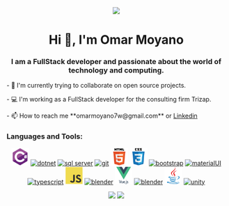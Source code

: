 <div id="header" align="center">
  <img aling="center" src="https://i.giphy.com/media/v1.Y2lkPTc5MGI3NjExdjM4dWx1dnpxcWZtZzExbGVzNWE3NzQzd3RqM3F3ZnZ1YnUydDU0dCZlcD12MV9pbnRlcm5hbF9naWZfYnlfaWQmY3Q9Zw/CuuSHzuc0O166MRfjt/giphy.gif" width="200"  />
  
  <h1 align="center">Hi 👋, I'm Omar Moyano</h1>
  <h3 align="center">I am a FullStack developer and passionate about the world of technology and computing. </h3>
</div>
<div marginLeft="20">
  <p>- 🌱 I'm currently trying to collaborate on open source projects.</p>
  <p>- 💻 I'm working as a FullStack developer for the consulting firm Trizap.</p>
  <p>- 📫 How to reach me **omarmoyano7w@gmail.com** or <a href="https://linkedin.com/in/omar-moyano" target="blank">Linkedin</a></p>
</div>

<h3 align="left">Languages and Tools:</h3>
<p align="center">
  <a href="https://www.w3schools.com/cs/" target="_blank" rel="noreferrer"> <img src="https://raw.githubusercontent.com/devicons/devicon/master/icons/csharp/csharp-original.svg" alt="csharp" width="40" height="40"/></a>
  <a href="https://dotnet.microsoft.com/" target="_blank" rel="noreferrer"> <img src="https://iconape.com/wp-content/files/pd/353150/png/microsoft-net-framework-logo.png" alt="dotnet" width="40" height="40"/></a>
  <a href="https://www.microsoft.com/es-ar/sql-server/" target="_blank" rel="noreferrer"> <img src="https://img.icons8.com/color/480/microsoft-sql-server.png" alt="sql server" width="40" height="40"/></a>
  <a href="https://git-scm.com/" target="_blank" rel="noreferrer"> <img src="https://www.vectorlogo.zone/logos/git-scm/git-scm-icon.svg" alt="git" width="40" height="40"/></a>
  <a href="https://www.w3.org/html/" target="_blank" rel="noreferrer"> <img src="https://raw.githubusercontent.com/devicons/devicon/master/icons/html5/html5-original-wordmark.svg" alt="html5" width="40" height="40"/></a>
  <a href="https://www.w3schools.com/css/" target="_blank" rel="noreferrer"> <img src="https://raw.githubusercontent.com/devicons/devicon/master/icons/css3/css3-original-wordmark.svg" alt="css3" width="40" height="40"/></a>
  <a href="https://getbootstrap.com/" target="_blank" rel="noreferrer"> <img src="https://cdn-icons-png.flaticon.com/512/5968/5968672.png" alt="bootstrap" width="40" height="40"/></a>
  <a href="https://mui.com/" target="_blank" rel="noreferrer"> <img src="https://v4.mui.com/static/logo_raw.svg" alt="materialUI" width="40" height="40"/></a>
  <a href="https://www.typescriptlang.org/" target="_blank" rel="noreferrer"> <img src="https://iconape.com/wp-content/png_logo_vector/typescript.png" alt="typescript" width="40" height="40"/></a>
  <a href="https://developer.mozilla.org/en-US/docs/Web/JavaScript" target="_blank" rel="noreferrer"> <img src="https://raw.githubusercontent.com/devicons/devicon/master/icons/javascript/javascript-original.svg" alt="javascript" width="40" height="40"/></a>
  <a href="https://es.react.dev/" target="_blank" rel="noreferrer"> <img src="https://cdn.worldvectorlogo.com/logos/react-2.svg" alt="blender" width="40" height="40"/></a>
  <a href="https://vuejs.org/" target="_blank" rel="noreferrer"> <img src="https://raw.githubusercontent.com/devicons/devicon/master/icons/vuejs/vuejs-original-wordmark.svg" alt="vuejs" width="40" height="40"/></a>
  <a href="https://www.postman.com/" target="_blank" rel="noreferrer"> <img src="https://www.vectorlogo.zone/logos/getpostman/getpostman-icon.svg" alt="blender" width="40" height="40"/></a>
  <a href="https://www.java.com" target="_blank" rel="noreferrer"> <img src="https://raw.githubusercontent.com/devicons/devicon/master/icons/java/java-original.svg" alt="java" width="40" height="40"/></a>
<!--   <a href="https://nodejs.org" target="_blank" rel="noreferrer"> <img src="https://raw.githubusercontent.com/devicons/devicon/master/icons/nodejs/nodejs-original-wordmark.svg" alt="nodejs" width="40" height="40"/></a> -->
  <a href="https://unity.com/" target="_blank" rel="noreferrer"> <img src="https://www.vectorlogo.zone/logos/unity3d/unity3d-icon.svg" alt="unity" width="40" height="40"/></a>
</p>

<p align="center">
  <img src="https://github-readme-stats.vercel.app/api?username=mrmoyii&show_icons=true&locale=en" />
  <img src="https://streak-stats.demolab.com/?user=MrMoyii" />
</p>
